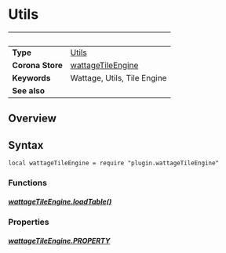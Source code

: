 # Utils

|                      | &nbsp;
| -------------------- | ---------------------------------------------------------------
| __Type__             | [Utils](type_utils.markdown)
| __Corona Store__     | [wattageTileEngine](http://store.coronalabs.com/plugin/wattageTileEngine)
| __Keywords__         | Wattage, Utils, Tile Engine
| __See also__         |

## Overview

## Syntax

	local wattageTileEngine = require "plugin.wattageTileEngine"

### Functions

##### [wattageTileEngine.loadTable()](loadTable.markdown)

### Properties

##### [wattageTileEngine.PROPERTY](PROPERTY.markdown)
